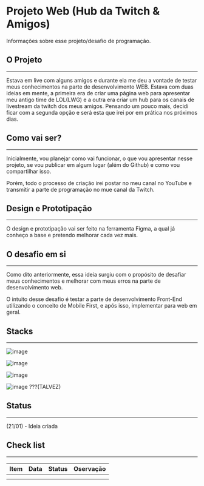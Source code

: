 # Projeto Web (Hub da Twitch & Amigos)

Informações sobre esse projeto/desafio de programação.

## O Projeto

---

Estava em live com alguns amigos e durante ela me deu a vontade de testar meus conhecimentos na parte de desenvolvimento WEB. Estava com duas ideias em mente, a primeira era de criar uma página web para apresentar meu antigo time de LOL(LWG) e a outra era criar um hub para os canais de livestream da twitch dos meus amigos. Pensando um pouco mais, decidi ficar com a segunda opção e será esta que irei por em prática nos próximos dias.

## Como vai ser?

---

Inicialmente, vou planejar como vai funcionar, o que vou apresentar nesse projeto, se vou publicar em algum lugar (além do Github) e como vou compartilhar isso.

Porém, todo o processo de criação irei postar no meu canal no YouTube e transmitir a parte de programação no mue canal da Twitch.

## Design e Prototipação

---

O design e prototipação vai ser feito na ferramenta Figma, a qual já conheço a base e pretendo melhorar cada vez mais.

## O desafio em si

---

Como dito anteriormente, essa ideia surgiu com o propósito de desafiar meus conhecimentos e melhorar com meus erros na parte de desenvolvimento web.

O intuito desse desafio é testar a parte de desenvolvimento Front-End utilizando o conceito de Mobile First, e após isso, implementar para web em geral.

## Stacks

---

![image]({https://img.shields.io/badge/HTML5-E34F26?style=for-the-badge&logo=html5&logoColor=white})

![image]({https://img.shields.io/badge/CSS3-1572B6?style=for-the-badge&logo=css3&logoColor=white})

![image]({https://img.shields.io/badge/JavaScript-323330?style=for-the-badge&logo=javascript&logoColor=F7DF1E})

![image]({https://img.shields.io/badge/Bootstrap-563D7C?style=for-the-badge&logo=bootstrap&logoColor=white}) ???(TALVEZ)

## Status

---

(21/01) - Ideia criada

## Check list

---

| Item | Data | Status | Oservação |
| --- | --- | --- | --- |
|  |  |  |  |
|  |  |  |  |
